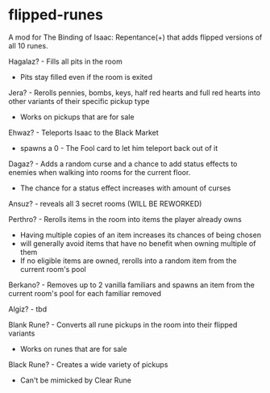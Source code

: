 # flipped-runes
A mod for The Binding of Isaac: Repentance(+) that adds flipped versions of all 10 runes.

Hagalaz? - Fills all pits in the room
- Pits stay filled even if the room is exited

Jera? - Rerolls pennies, bombs, keys, half red hearts and full red hearts into other variants of their specific pickup type
- Works on pickups that are for sale

Ehwaz? - Teleports Isaac to the Black Market 
- spawns a 0 - The Fool card to let him teleport back out of it

Dagaz? - Adds a random curse and a chance to add status effects to enemies when walking into rooms for the current floor. 
- The chance for a status effect increases with amount of curses

Ansuz? - reveals all 3 secret rooms (WILL BE REWORKED)

Perthro? - Rerolls items in the room into items the player already owns
- Having multiple copies of an item increases its chances of being chosen
- will generally avoid items that have no benefit when owning multiple of them
- If no eligible items are owned, rerolls into a random item from the current room's pool

Berkano? - Removes up to 2 vanilla familiars and spawns an item from the current room's pool for each familiar removed

Algiz? - tbd

Blank Rune? - Converts all rune pickups in the room into their flipped variants
- Works on runes that are for sale

Black Rune? - Creates a wide variety of pickups
- Can't be mimicked by Clear Rune